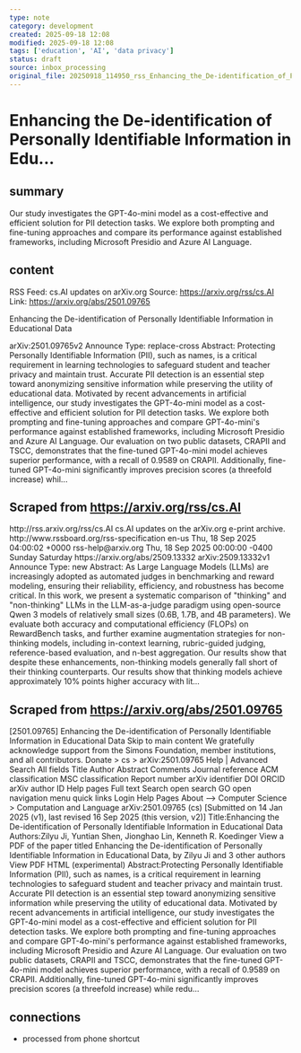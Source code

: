 ```yaml
---
type: note
category: development
created: 2025-09-18 12:08
modified: 2025-09-18 12:08
tags: ['education', 'AI', 'data privacy']
status: draft
source: inbox_processing
original_file: 20250918_114950_rss_Enhancing_the_De-identification_of_Personally_Iden.txt
---
```


# Enhancing the De-identification of Personally Identifiable Information in Edu...

## summary
Our study investigates the GPT-4o-mini model as a cost-effective and efficient solution for PII detection tasks. We explore both prompting and fine-tuning approaches and compare its performance against established frameworks, including Microsoft Presidio and Azure AI Language.

## content
RSS Feed: cs.AI updates on arXiv.org
Source: https://arxiv.org/rss/cs.AI
Link: https://arxiv.org/abs/2501.09765

Enhancing the De-identification of Personally Identifiable Information in Educational Data

arXiv:2501.09765v2 Announce Type: replace-cross Abstract: Protecting Personally Identifiable Information (PII), such as names, is a critical requirement in learning technologies to safeguard student and teacher privacy and maintain trust. Accurate PII detection is an essential step toward anonymizing sensitive information while preserving the utility of educational data. Motivated by recent advancements in artificial intelligence, our study investigates the GPT-4o-mini model as a cost-effective and efficient solution for PII detection tasks. We explore both prompting and fine-tuning approaches and compare GPT-4o-mini's performance against established frameworks, including Microsoft Presidio and Azure AI Language. Our evaluation on two public datasets, CRAPII and TSCC, demonstrates that the fine-tuned GPT-4o-mini model achieves superior performance, with a recall of 0.9589 on CRAPII. Additionally, fine-tuned GPT-4o-mini significantly improves precision scores (a threefold increase) whil...

## Scraped from https://arxiv.org/rss/cs.AI
<?xml version='1.0' encoding='UTF-8'?>
<rss xmlns:arxiv="http://arxiv.org/schemas/atom" xmlns:dc="http://purl.org/dc/elements/1.1/" xmlns:atom="http://www.w3.org/2005/Atom" xmlns:content="http://purl.org/rss/1.0/modules/content/" version="2.0">
  <channel>
    <title>cs.AI updates on arXiv.org</title>
    <link>http://rss.arxiv.org/rss/cs.AI</link>
    <description>cs.AI updates on the arXiv.org e-print archive.</description>
    <atom:link href="http://rss.arxiv.org/rss/cs.AI" rel="self" type="application/rss+xml"/>
    <docs>http://www.rssboard.org/rss-specification</docs>
    <language>en-us</language>
    <lastBuildDate>Thu, 18 Sep 2025 04:00:02 +0000</lastBuildDate>
    <managingEditor>rss-help@arxiv.org</managingEditor>
    <pubDate>Thu, 18 Sep 2025 00:00:00 -0400</pubDate>
    <skipDays>
      <day>Sunday</day>
      <day>Saturday</day>
    </skipDays>
    <item>
      <title>Explicit Reasoning Makes Better Judges: A Systematic Study on Accuracy, Efficiency, and Robustness</title>
      <link>https://arxiv.org/abs/2509.13332</link>
      <description>arXiv:2509.13332v1 Announce Type: new 
Abstract: As Large Language Models (LLMs) are increasingly adopted as automated judges in benchmarking and reward modeling, ensuring their reliability, efficiency, and robustness has become critical. In this work, we present a systematic comparison of "thinking" and "non-thinking" LLMs in the LLM-as-a-judge paradigm using open-source Qwen 3 models of relatively small sizes (0.6B, 1.7B, and 4B parameters). We evaluate both accuracy and computational efficiency (FLOPs) on RewardBench tasks, and further examine augmentation strategies for non-thinking models, including in-context learning, rubric-guided judging, reference-based evaluation, and n-best aggregation. Our results show that despite these enhancements, non-thinking models generally fall short of their thinking counterparts. Our results show that thinking models achieve approximately 10% points higher accuracy with lit...


## Scraped from https://arxiv.org/abs/2501.09765
[2501.09765] Enhancing the De-identification of Personally Identifiable Information in Educational Data Skip to main content We gratefully acknowledge support from the Simons Foundation, member institutions, and all contributors. Donate &gt; cs &gt; arXiv:2501.09765 Help | Advanced Search All fields Title Author Abstract Comments Journal reference ACM classification MSC classification Report number arXiv identifier DOI ORCID arXiv author ID Help pages Full text Search open search GO open navigation menu quick links Login Help Pages About --> Computer Science > Computation and Language arXiv:2501.09765 (cs) [Submitted on 14 Jan 2025 (v1), last revised 16 Sep 2025 (this version, v2)] Title:Enhancing the De-identification of Personally Identifiable Information in Educational Data Authors:Zilyu Ji, Yuntian Shen, Jionghao Lin, Kenneth R. Koedinger View a PDF of the paper titled Enhancing the De-identification of Personally Identifiable Information in Educational Data, by Zilyu Ji and 3 other authors View PDF HTML (experimental) Abstract:Protecting Personally Identifiable Information (PII), such as names, is a critical requirement in learning technologies to safeguard student and teacher privacy and maintain trust. Accurate PII detection is an essential step toward anonymizing sensitive information while preserving the utility of educational data. Motivated by recent advancements in artificial intelligence, our study investigates the GPT-4o-mini model as a cost-effective and efficient solution for PII detection tasks. We explore both prompting and fine-tuning approaches and compare GPT-4o-mini&#39;s performance against established frameworks, including Microsoft Presidio and Azure AI Language. Our evaluation on two public datasets, CRAPII and TSCC, demonstrates that the fine-tuned GPT-4o-mini model achieves superior performance, with a recall of 0.9589 on CRAPII. Additionally, fine-tuned GPT-4o-mini significantly improves precision scores (a threefold increase) while redu...


## connections
- processed from phone shortcut
